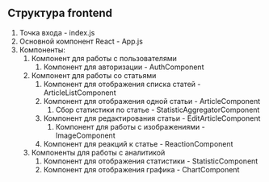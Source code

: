 

## Структура frontend
1. Точка входа - index.js
2. Основной компонент React - App.js
3. Компоненты:
   1. Компонент для работы с пользователями
      1. Компонент для авторизации - AuthComponent
   2. Компонент для работы со статьями
      1. Компонент для отображения списка статей - ArticleListComponent
      2. Компонент для отображения одной статьи - ArticleComponent
         1. Сбор статистики по статье - StatisticAggregatorComponent
      3. Компонент для редактирования статьи - EditArticleComponent
         1. Компонент для работы с изображениями - ImageComponent
      4. Компонент для реакций к статье - ReactionComponent
   3. Компоненты для работы с аналитикой
      1. Компонент для отображения статистики - StatisticComponent
      2. Компонент для отображения графика - ChartComponent